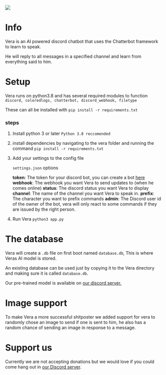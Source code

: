 ![](https://cdn.discordapp.com/attachments/699596234104504450/700653694865113098/banner.png)
# Info

Vera is an AI powered discord chatbot that uses the Chatterbot framework to learn to speak.

He will reply to all messages in a specified channel and learn from everything said to him.

# Setup

Vera runs on python3.8 and has several required modules to function `discord, coloredlogs, chatterbot, discord_webhook, filetype`

These can all be installed with `pip install -r requirements.txt`

### steps

 1. Install python 3 or later `Python 3.8 reccomended`
 2. install dependencies by navigating to the vera folder and running the command `pip install -r requirements.txt`
 3. Add your settings to the config file

	 `settings.json` options

	**token**: The token for your discord bot, you can create a bot [here](https://discord.com/developers/applications)
	**webhook**: The webhook you want Vera to send updates to (when he comes online)
	**status**: The discord status you want Vera to display
	**channel**: The name of the channel you want Vera to speak in.
	**prefix**: The character you want to prefix commands
	**admin**: The Discord user id of the owner of the bot, vera will only react to some commands if they are issued by the right person.

4. Run Vera `python3 app.py`

# The database

Vera will create a `.db` file on first boot named `database.db`, This is where Veras AI model is stored.

An existing database can be used just by copying it to the Vera directory and making sure it is called `database.db`.

Our pre-trained model is available on [our discord server.](https://discord.gg/jeXnXqH)

# Image support

To make Vera a more successful shitposter we added support for vera to randomly chose an image to send if one is sent to him, he also has a random chance of sending an image in response to a message.

# Support us

Currently we are not accepting donations but we would love if you could come hang out in [our Discord server](https://discord.com/invite/AJkQAUm).
